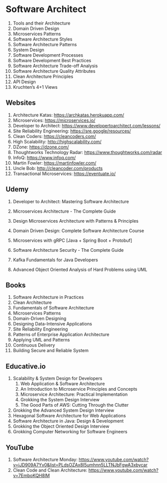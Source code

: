 # Software Architect #
1.	Tools and their Architecture
2.	Domain Driven Design
3.	Microservices Patterns
4.	Software Architecture Styles
5.	Software Architecture Patterns
6.	System Design
7.	Software Development Processes
8.	Software Development Best Practices
9.	Software Architecture Trade-off Analysis
10.	Software Architecture Quality Attributes
11.	Clean Architecture Principles
12.	API Design
13.	Kruchten’s 4+1 Views

## Websites ##
1. Architecture Katas: https://archkatas.herokuapp.com/
2. Microservices: https://microservices.io/
3. Developer to Architect: https://www.developertoarchitect.com/lessons/
4. Site Reliability Engineering: https://sre.google/resources/
5. Clean Coders: https://cleancoders.com/
6. High Scalability: http://highscalability.com/
7. DZone: https://dzone.com/
8. Thoughtworks Technology Radar: https://www.thoughtworks.com/radar
9. InfoQ: https://www.infoq.com/
10. Martin Fowler: https://martinfowler.com/
11. Uncle Bob: http://cleancoder.com/products
12. Transactional Microservices: https://eventuate.io/

## Udemy ##
1. Developer to Architect: Mastering Software Architecture
2. Microservices Architecture - The Complete Guide
3. Design Microservices Architecture with Patterns & Principles
4. Domain Driven Design: Complete Software Architecture Course
5. Microservices with gRPC [Java + Spring Boot + Protobuf]
6. Software Architecture Security - The Complete Guide

7. Kafka Fundamentals for Java Developers
8. Advanced Object Oriented Analysis of Hard Problems using UML

## Books ##
1. Software Architecture in Practices
2. Clean Architecture
3. Fundamentals of Software Architecture
4. Microservices Patterns
5. Domain-Driven Designing
6. Designing Data-Intensive Applications
7. Site Reliability Engineering
8. Patterns of Enterprise Application Architecture
9. Applying UML and Patterns
10. Continuous Delivery
11. Building Secure and Reliable System

## Educative.io ##
1. Scalability & System Design for Developers
	1. Web Application & Software Architecture
	2. An Introduction to Microservice Principles and Concepts
	3. Microservice Architecture: Practical Implementation
	4. Grokking the System Design Interview
	5. The Good Parts of AWS: Cutting Through the Clutter
2. Grokking the Advanced System Design Interview
3. Hexagonal Software Architecture for Web Applications
4. Software Architecture in Java: Design & Development
5. Grokking the Object Oriented Design Interview
6. Grokking Computer Networking for Software Engineers

## YouTube ##
1. Software Architecture Monday: https://www.youtube.com/watch?v=iJD909A7Yv0&list=PLdsOZAx8I5umhnn5LLTNJbFgwA3xbycar
2. Clean Code and Clean Architecture: https://www.youtube.com/watch?v=7EmboKQH8lM
